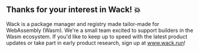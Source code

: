 ## Thanks for your interest in Wack! 💥

Wack is a package manager and registry made tailor-made for WebAssembly (Wasm). We're a small team excited to support builders in the Wasm ecosystem. If you'd like to keep up to speed with the latest product updates or take part in early product research, sign up at www.wack.run!
